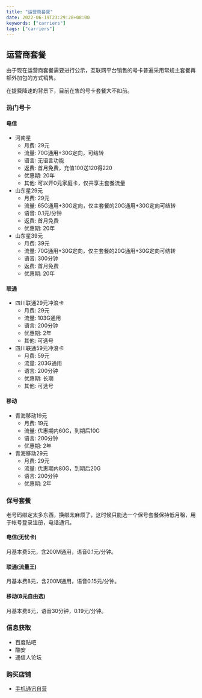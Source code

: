 ```yaml
---
title: "运营商套餐"
date: 2022-06-19T23:29:28+08:00
keywords: ["carriers"]
tags: ["carriers"]
---
```


## 运营商套餐

由于现在运营商套餐需要进行公示，互联网平台销售的号卡普遍采用常规主套餐再额外加包的方式销售。

在提费降速的背景下，目前在售的号卡套餐大不如前。

### 热门号卡

#### 电信

- 河南星
  - 月费: 29元
  - 流量: 70G通用+30G定向，可结转
  - 语言: 无语言功能
  - 返费: 首月免费，充值100送120得220
  - 优惠期: 20年
  - 其他: 可以开0元家庭卡，仅共享主套餐流量
- 山东星29元
  - 月费: 29元
  - 流量: 65G通用+30G定向，仅主套餐的20G通用+30G定向可结转
  - 语音: 0.1元/分钟
  - 返费: 首月免费
  - 优惠期: 20年
- 山东星39元
  - 月费: 39元
  - 流量: 70G通用+30G定向，仅主套餐的20G通用+30G定向可结转
  - 语音: 300分钟
  - 返费: 首月免费
  - 优惠期: 20年

#### 联通

- 四川联通29元冲浪卡
  - 月费: 29元
  - 流量: 103G通用
  - 语言: 200分钟
  - 优惠期: 2年
  - 其他: 可选号
- 四川联通59元冲浪卡
  - 月费: 59元
  - 流量: 203G通用
  - 语言: 200分钟
  - 优惠期: 长期
  - 其他: 可选号

#### 移动

- 青海移动19元
  - 月费: 19元
  - 流量: 优惠期内60G，到期后10G
  - 语言: 200分钟
  - 优惠期: 2年
- 青海移动29元
  - 月费: 29元
  - 流量: 优惠期内80G，到期后20G
  - 语言: 200分钟
  - 优惠期: 2年

### 保号套餐

老号码绑定太多东西，换绑太麻烦了，这时候只能选一个保号套餐保持低月租，用于帐号登录注册，电话通讯。

#### 电信(无忧卡)

月基本费5元，含200M通用，语音0.1元/分钟。

#### 联通(流量王)

月基本费8元，含200M通用，语音0.15元/分钟。

#### 移动(8元自由选)

月基本费8元，语音30分钟，0.19元/分钟。

### 信息获取

- 百度贴吧
- 酷安
- 通信人论坛

### 购买店铺

- [手机通讯自营](https://shop.m.jd.com/shop/home?shopid=1000366384)
